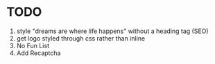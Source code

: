 # TODO

1. style "dreams are where life happens" without a heading tag (SEO)
2. get logo styled through css rather than inline
4. No Fun List
5. Add Recaptcha